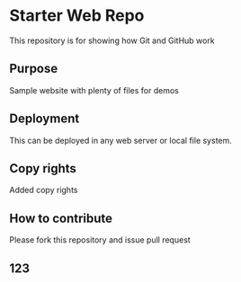 # Starter Web Repo

This repository is for showing how Git and GitHub work

## Purpose

Sample website with plenty of files for demos

## Deployment

This can be deployed in any web server or local file system.

## Copy rights
 Added copy rights 
 
 ## How to contribute
 
 Please fork this repository and issue pull request

## 123